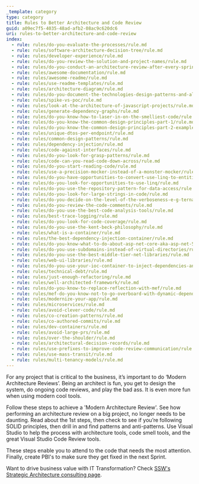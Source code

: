 ```yaml
---
_template: category
type: category
title: Rules to Better Architecture and Code Review
guid: a09ec7f5-4035-48ad-afb2-08ac9c620dc6
uri: rules-to-better-architecture-and-code-review
index:
  - rule: rules/do-you-evaluate-the-processes/rule.md
  - rule: rules/software-architecture-decision-tree/rule.md
  - rule: rules/developer-experience/rule.md
  - rule: rules/do-you-review-the-solution-and-project-names/rule.md
  - rule: rules/do-you-conduct-an-architecture-review-after-every-sprint/rule.md
  - rule: rules/awesome-documentation/rule.md
  - rule: rules/awesome-readme/rule.md
  - rule: rules/use-readme-templates/rule.md
  - rule: rules/architecture-diagram/rule.md
  - rule: rules/do-you-document-the-technologies-design-patterns-and-alm-processes/rule.md
  - rule: rules/spike-vs-poc/rule.md
  - rule: rules/look-at-the-architecture-of-javascript-projects/rule.md
  - rule: rules/generate-dependency-graphs/rule.md
  - rule: rules/do-you-know-how-to-laser-in-on-the-smelliest-code/rule.md
  - rule: rules/do-you-know-the-common-design-principles-part-1/rule.md
  - rule: rules/do-you-know-the-common-design-principles-part-2-example/rule.md
  - rule: rules/unique-dtos-per-endpoint/rule.md
  - rule: rules/common-design-patterns/rule.md
  - rule: rules/dependency-injection/rule.md
  - rule: rules/code-against-interfaces/rule.md
  - rule: rules/do-you-look-for-grasp-patterns/rule.md
  - rule: rules/code-can-you-read-code-down-across/rule.md
  - rule: rules/do-you-start-reading-code/rule.md
  - rule: rules/use-a-precision-mocker-instead-of-a-monster-mocker/rule.md
  - rule: rules/do-you-have-opportunities-to-convert-use-linq-to-entities/rule.md
  - rule: rules/do-you-look-for-opportunities-to-use-linq/rule.md
  - rule: rules/do-you-use-the-repository-pattern-for-data-access/rule.md
  - rule: rules/do-you-look-for-large-strings-in-code/rule.md
  - rule: rules/do-you-decide-on-the-level-of-the-verboseness-e-g-ternary-operators/rule.md
  - rule: rules/do-you-review-the-code-comments/rule.md
  - rule: rules/do-you-use-the-best-code-analysis-tools/rule.md
  - rule: rules/best-trace-logging/rule.md
  - rule: rules/do-you-look-for-code-coverage/rule.md
  - rule: rules/do-you-use-the-kent-beck-philosophy/rule.md
  - rule: rules/what-is-a-container/rule.md
  - rule: rules/the-best-dependency-injection-container/rule.md
  - rule: rules/do-you-know-what-to-do-about-asp-net-core-aka-asp-net-5-default-dependency-injection/rule.md
  - rule: rules/do-you-use-subdomains-instead-of-virtual-directories/rule.md
  - rule: rules/do-you-use-the-best-middle-tier-net-libraries/rule.md
  - rule: rules/web-ui-libraries/rule.md
  - rule: rules/do-you-use-your-ioc-container-to-inject-dependencies-and-not-as-a-singleton-container/rule.md
  - rule: rules/technical-debt/rule.md
  - rule: rules/just-enough-refactoring/rule.md
  - rule: rules/well-architected-framework/rule.md
  - rule: rules/do-you-know-to-replace-reflection-with-mef/rule.md
  - rule: rules/mef-do-you-know-not-to-go-overboard-with-dynamic-dependencies/rule.md
  - rule: rules/modernize-your-app/rule.md
  - rule: rules/microservices/rule.md
  - rule: rules/avoid-clever-code/rule.md
  - rule: rules/co-creation-patterns/rule.md
  - rule: rules/co-authored-commits/rule.md
  - rule: rules/dev-containers/rule.md
  - rule: rules/avoid-large-prs/rule.md
  - rule: rules/over-the-shoulder/rule.md
  - rule: rules/architectural-decision-records/rule.md
  - rule: rules/use-prefixes-to-improve-code-review-communication/rule.md
  - rule: rules/use-mass-transit/rule.md
  - rule: rules/multi-tenancy-models/rule.md
---
```


For any project that is critical to the business, it’s important to do ‘Modern Architecture Reviews’. Being an architect is fun, you get to design the system, do ongoing code reviews, and play the bad ass. It is even more fun when using modern cool tools.

Follow these steps to achieve a 'Modern Architecture Review'. See how performing an architecture review on a big project, no longer needs to be daunting. Read about the 1st steps, then check to see if you’re following SOLID principles, then drill in and find patterns and anti-patterns. Use Visual Studio to help the process with architecture tools, code smell tools, and the great Visual Studio Code Review tools.

These steps enable you to attend to the code that needs the most attention. Finally, create PBI's to make sure they get fixed in the next Sprint.

Want to drive business value with IT Transformation? Check [SSW's Strategic Architecture consulting page](https://www.ssw.com.au/consulting/strategic-architecture).
